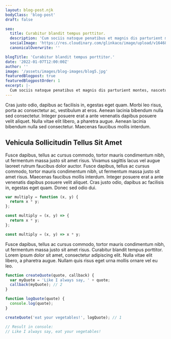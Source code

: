 ```yaml
---
layout: blog-post.njk
bodyClass: 'blog-post'
draft: false

seo:
  title: Curabitur blandit tempus porttitor.
  description: 'Cum sociis natoque penatibus et magnis dis parturient montes, nascetur ridiculus mus. Donec ullamcorper nulla non metus auctor fringilla.'
  socialImage: 'https://res.cloudinary.com/glinkaco/image/upload/v1646849499/tgc2022/social_yitz6j.png'
  canonicalOverwrite: ''

blogTitle: 'Curabitur blandit tempus porttitor.'
date: '2022-01-07T12:00:00Z'
author: ''
image: '/assets/images/blog-images/blog5.jpg'
featuredBlogpost: true
featuredBlogpostOrder: 1
excerpt: |-
  Cum sociis natoque penatibus et magnis dis parturient montes, nascetur ridiculus mus. Cras justo odio, dapibus ac facilisis in, egestas eget quam. Donec id elit non mi porta gravida at eget metus.
---
```


Cras justo odio, dapibus ac facilisis in, egestas eget quam. Morbi leo risus, porta ac consectetur ac, vestibulum at eros. Aenean lacinia bibendum nulla sed consectetur. Integer posuere erat a ante venenatis dapibus posuere velit aliquet. Nulla vitae elit libero, a pharetra augue. Aenean lacinia bibendum nulla sed consectetur. Maecenas faucibus mollis interdum.

## Vehicula Sollicitudin Tellus Sit Amet

Fusce dapibus, tellus ac cursus commodo, tortor mauris condimentum nibh, ut fermentum massa justo sit amet risus. Vivamus sagittis lacus vel augue laoreet rutrum faucibus dolor auctor. Fusce dapibus, tellus ac cursus commodo, tortor mauris condimentum nibh, ut fermentum massa justo sit amet risus. Maecenas faucibus mollis interdum. Integer posuere erat a ante venenatis dapibus posuere velit aliquet. Cras justo odio, dapibus ac facilisis in, egestas eget quam. Donec sed odio dui.

```javascript
var multiply = function (x, y) {
  return x * y;
};

const multiply = (x, y) => {
  return x * y;
};

const multiply = (x, y) => x * y;
```

Fusce dapibus, tellus ac cursus commodo, tortor mauris condimentum nibh, ut fermentum massa justo sit amet risus. Curabitur blandit tempus porttitor. Lorem ipsum dolor sit amet, consectetur adipiscing elit. Nulla vitae elit libero, a pharetra augue. Nullam quis risus eget urna mollis ornare vel eu leo.

```javascript
function createQuote(quote, callback) {
  var myQuote = 'Like I always say, ' + quote;
  callback(myQuote); // 2
}

function logQuote(quote) {
  console.log(quote);
}

createQuote('eat your vegetables!', logQuote); // 1

// Result in console:
// Like I always say, eat your vegetables!
```
